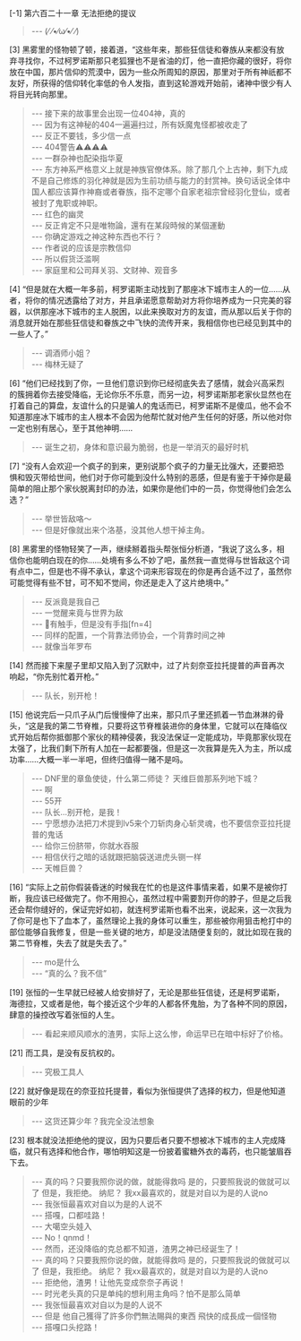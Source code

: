 
[-1] 第六百二十一章 无法拒绝的提议
>--- (⁄ ⁄•⁄ω⁄•⁄ ⁄)<br>

[3] 黑雾里的怪物顿了顿，接着道，“这些年来，那些狂信徒和眷族从来都没有放弃寻找你，不过柯罗诺斯那只老狐狸也不是省油的灯，他一直把你藏的很好，将你放在中国，那片信仰的荒漠中，因为一些众所周知的原因，那里对于所有神祇都不友好，所获得的信仰转化率低的令人发指，直到这轮游戏开始前，诸神中很少有人将目光转向那里。
>--- 接下来的故事里会出现一位404神，真的<br>
>--- 因为有这神秘的404一遍遍扫过，所有妖魔鬼怪都被收走了<br>
>--- 反正不要钱，多少信一点<br>
>--- 404警告⚠️⚠️⚠️⚠️<br>
>--- 一群杂神也配染指华夏<br>
>--- 东方神系严格意义上就是神族官僚体系。除了那几个上古神，剩下九成不是自己修炼的羽化神就是因为生前功绩与能力的封赏神。换句话说全体中国人都应该算作神裔或者眷族，指不定哪个自家老祖宗曾经羽化登仙，或者被封了鬼职或神职。<br>
>--- 红色的幽灵<br>
>--- 反正肯定不只是唯物論，還有在某段時候的某個運動<br>
>--- 你确定游戏之神这种东西也不行？<br>
>--- 作者说的应该是宗教信仰<br>
>--- 所以假货泛滥啊<br>
>--- 家庭里和公司拜关羽、文财神、观音多<br>

[4] “但是就在大概一年多前，柯罗诺斯主动找到了那座冰下城市主人的一位……从者，将你的情况透露给了对方，并且承诺愿意帮助对方将你培养成为一只完美的容器，以供那座冰下城市的主人脱困，以此来换取对方的友谊，而从那以后关于你的消息就开始在那些狂信徒和眷族之中飞快的流传开来，我相信你也已经见到其中的一些人了。”
>--- 调酒师小姐？<br>
>--- 梅林无疑了<br>

[6] “他们已经找到了你，一旦他们意识到你已经彻底失去了感情，就会兴高采烈的簇拥着你去接受降临，无论你乐不乐意，而另一边，柯罗诺斯那老家伙显然也在打着自己的算盘，友谊什么的只是骗人的鬼话而已，柯罗诺斯不是傻瓜，他不会不知道那座冰下城市的主人根本不会因为他帮忙就对他产生任何的好感，所以他对你一定也别有居心，至于其他神明……
>--- 诞生之初，身体和意识最为脆弱，也是一举消灭的最好时机<br>

[7] “没有人会欢迎一个疯子的到来，更别说那个疯子的力量无比强大，还要把恐惧和毁灭带给世间，他们对于你可能到没什么特别的恶感，但是有鉴于干掉你是最简单的阻止那个家伙脱离封印的办法，如果你是他们中的一员，你觉得他们会怎么选？”
>--- 举世皆敌咯～<br>
>--- 但是好像就出来个洛基，没其他人想干掉主角。<br>

[8] 黑雾里的怪物轻笑了一声，继续掰着指头帮张恒分析道，“我说了这么多，相信你也能明白现在的你……处境有多么不妙了吧，虽然我一直觉得与世皆敌这个词有点中二，但是也不得不承认，拿这个词来形容现在的你是再合适不过了，虽然你可能觉得有些不甘，可不知不觉间，你还是走入了这片绝境中。”
>--- 反派竟是我自己<br>
>--- 一觉醒来竟与世界为敌<br>
>--- 🐙有触手，但是没有手指[fn=4]<br>
>--- 同样的配置，一个背靠法师协会，一个背靠时间之神<br>
>--- 就像当年罗布<br>

[14] 然而接下来屋子里却又陷入到了沉默中，过了片刻奈亚拉托提普的声音再次响起，“你先别忙着开枪。”
>--- 队长，别开枪！<br>

[15] 他说完后一只爪子从门后慢慢伸了出来，那只爪子里还抓着一节血淋淋的骨头，“这是我的第二节脊椎，只要将这节脊椎装进你的身体里，它就可以在降临仪式开始后帮你抵御那个家伙的精神侵袭，我没法保证一定能成功，毕竟那家伙现在太强了，比我们剩下所有人加在一起都要强，但是这一次我算是先入为主，所以成功率……大概一半一半吧，但终归值得一赌不是吗。
>--- DNF里的章鱼使徒，什么第二师徒？
天维巨兽那系列地下城？<br>
>--- 啊<br>
>--- 55开<br>
>--- 队长…别开枪，是我！<br>
>--- 宁愿想办法把刀术提到lv5来个刀斩肉身心斩灵魂，也不要信奈亚拉托提普的鬼话<br>
>--- 给你三份脐带，你就水吞服<br>
>--- 相信伏行之暗的话就跟把脑袋送进虎头铡一样<br>
>--- 天帷巨兽？<br>

[16] “实际上之前你假装昏迷的时候我在忙的也是这件事情来着，如果不是被你打断，我应该已经做完了。你不用担心，虽然过程中需要割开你的脖子，但是之后我还会帮你缝好的，保证完好如初，就连柯罗诺斯也看不出来，说起来，这一次我为了你可是也下了血本了，虽然理论上我的身体可以重生，那些被你用狙击枪打中的部位能够自我修复，但是一些关键的地方，却是没法随便复刻的，就比如现在我的第二节脊椎，失去了就是失去了。”
>--- mo是什么<br>
>--- “真的么？我不信”<br>

[19] 张恒的一生早就已经被人给安排好了，无论是那些狂信徒，还是柯罗诺斯，海德拉，又或者是他，每个接近这个少年的人都各怀鬼胎，为了各种不同的原因，肆意的操控改写着张恒的人生。
>--- 看起来顺风顺水的渣男，实际上这么惨，命运早已在暗中标好了价格。<br>

[21] 而工具，是没有反抗权的。
>--- 究极工具人<br>

[22] 就好像是现在的奈亚拉托提普，看似为张恒提供了选择的权力，但是他知道眼前的少年
>--- 这货还算少年？我完全没法想象<br>

[23] 根本就没法拒绝他的提议，因为只要后者只要不想被冰下城市的主人完成降临，就只有选择和他合作，哪怕明知这是一份披着蜜糖外衣的毒药，也只能皱眉吞下去。
>--- 真的吗？只要我照你说的做，就能得救吗
是的，只要照我说的做就可以了
但是，我拒绝。
纳尼？
我xx最喜欢的，就是对自以为是的人说no<br>
>--- 我张恒最喜欢对自以为是的人说不<br>
>--- 搭嘎，口都哇路！<br>
>--- 大噶空头娃入<br>
>--- No！qnmd！<br>
>--- 然而，还没降临的克总都不知道，渣男之神已经诞生了！<br>
>--- 真的吗？只要我照你说的做，就能得救吗
是的，只要照我说的做就可以了
但是，我拒绝。
纳尼？
我xx最喜欢的，就是对自以为是的人说no<br>
>--- 拒绝他，渣男！让他先变成奈奈子再说！<br>
>--- 时光老头真的只是单纯的想利用主角吗？怕不是那么简单<br>
>--- 我张恒最喜欢对自以为是的人说不<br>
>--- 但是 他自己獲得了許多你們無法賜與的東西 飛快的成長成一個怪物<br>
>--- 搭嘎口头挖路！<br>
